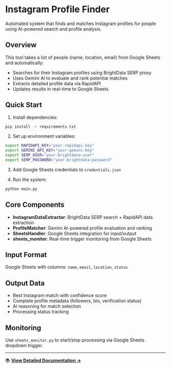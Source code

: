 # Instagram Profile Finder

Automated system that finds and matches Instagram profiles for people using AI-powered search and profile analysis.

## Overview

This tool takes a list of people (name, location, email) from Google Sheets and automatically:
- Searches for their Instagram profiles using BrightData SERP proxy
- Uses Gemini AI to evaluate and rank potential matches
- Extracts detailed profile data via RapidAPI
- Updates results in real-time to Google Sheets

## Quick Start

1. Install dependencies:
```bash
pip install -r requirements.txt
```

2. Set up environment variables:
```bash
export RAPIDAPI_KEY="your-rapidapi-key"
export GEMINI_API_KEY="your-gemini-key"
export SERP_USER="your-brightdata-user"
export SERP_PASSWORD="your-brightdata-password"
```

3. Add Google Sheets credentials to `credentials.json`

4. Run the system:
```bash
python main.py
```

## Core Components

- **InstagramDataExtractor**: BrightData SERP search + RapidAPI data extraction
- **ProfileMatcher**: Gemini AI-powered profile evaluation and ranking
- **SheetsHandler**: Google Sheets integration for input/output
- **sheets_monitor**: Real-time trigger monitoring from Google Sheets

## Input Format

Google Sheets with columns: `name`, `email`, `location`, `status`

## Output Data

- Best Instagram match with confidence score
- Complete profile metadata (followers, bio, verification status)
- AI reasoning for match selection
- Processing status tracking

## Monitoring

Use `sheets_monitor.py` to start/stop processing via Google Sheets dropdown trigger.

---

📚 **[View Detailed Documentation →](link-to-detailed-readme)**

